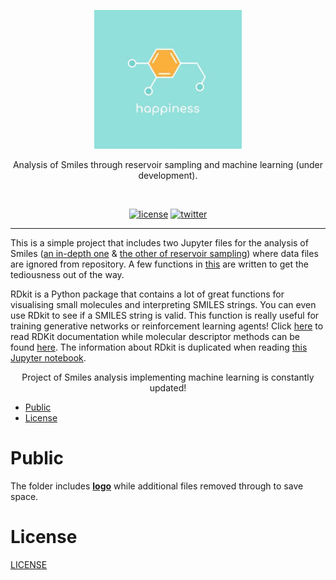 



















<p align=center>
  <img height="222px" src="https://github.com/aurimas13/Smiles/blob/main/Public/happiness.jpeg"/>
</p>
<p align=center>
  Analysis of Smiles through reservoir sampling and machine learning (under development).
</p>
<br>
<p align=center>
  <a href="https://github.com/aurimas13/Smiles/blob/main/LICENSE"><img alt="license" src="https://img.shields.io/npm/l/express"></a>
  <a href="https://twitter.com/aurimasnausedas"><img alt="twitter" src="https://img.shields.io/twitter/follow/aurimasnausedas?style=social"/></a>
</p>

------

This is a simple project that includes two Jupyter files for the analysis of Smiles ([an in-depth one](https://github.com/aurimas13/Smiles/blob/main/Smiles_v1.ipynb) & [the other of reservoir sampling](https://github.com/aurimas13/Smiles/blob/main/Smiles_reservoir_sampling.ipynb)) where data files are ignored from repository. A few functions in [this](https://github.com/aurimas13/Smiles/blob/main/Smiles_v1.ipynb) are written to get the tediousness out of the way.
    
RDkit is a Python package that contains a lot of great functions for visualising small molecules and interpreting SMILES strings. You can even use RDkit to see if a SMILES string is valid. This function is really useful for training generative networks or reinforcement learning agents! Click [here](https://www.rdkit.org/docs/GettingStartedInPython.html) to read RDKit documentation while molecular descriptor methods can be found [here](https://www.rdkit.org/docs/source/rdkit.Chem.Descriptors.html). The information about RDkit is duplicated when reading [this Jupyter notebook](https://github.com/aurimas13/Smiles/blob/main/Smiles_v1.ipynb).

<p align="center">
  Project of Smiles analysis implementing machine learning is constantly updated!
</p>

- [Public](#Public)
- [License](#License)

# Public

The folder includes [**logo**](https://github.com/aurimas13/Smiles/blob/main/Public/happiness.jpeg) while additional files removed through to save space.
    
# License

[LICENSE](https://github.com/aurimas13/Smiles/blob/main/LICENSE)


